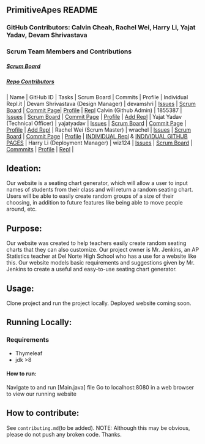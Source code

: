 ## PrimitiveApes README

### GitHub Contributors: Calvin Cheah, Rachel Wei, Harry Li, Yajat Yadav, Devam Shrivastava

### Scrum Team Members and Contributions
##### [Scrum Board](https://github.com/wrachel/PrimitiveApes/projects/2) 
##### [Repo Contributors](https://github.com/wrachel/PrimitiveApes/graphs/contributors) 

| Name            | GitHub ID | Tasks | Scrum Board | Commits | Profile | Individual Repl.it |
Devam Shrivastava (Design Manager) | devamshri | [Issues]() | [Scrum Board]() | [Commit Page](https://github.com/yajatyadav/intellijs/commits?author=kylem314)| [Profile](https://github.com/devamshri) | [Repl]()
Calvin (Github Admin) | 1855387 | [Issues](https://github.com/yajatyadav/intellijs/labels/Charlie%20Zhu) | [Scrum Board](https://github.com/yajatyadav/intellijs/projects/1?card_filter_query=assignee%3A1855387) | [Commit Page](https://github.com/yajatyadav/intellijs/commits?author=1855387) | [Profile](https://github.com/1855387) | [Add Repl]() |
Yajat Yadav (Technical Officer) | yajatyadav | [Issues](https://github.com/wrachel/PrimitiveApes/labels/Yajat%20Yadav) | [Scrum Board](https://github.com/wrachel/PrimitiveApes/projects/2?card_filter_query=assignee%3Ayajatyadav) | [Commit Page](https://github.com/wrachel/PrimitiveApes/commits?author=yajatyadav) | [Profile](https://github.com/yajatyadav) | [Add Repl]() |
Rachel Wei (Scrum Master) | wrachel | [Issues](https://github.com/wrachel/PrimitiveApes/issues?q=assignee%3Awrachel+is%3Aopen) | [Scrum Board](https://github.com/wrachel/PrimitiveApes/projects/2?card_filter_query=assignee%3Awrachel) | [Commit Page]() | [Profile](https://github.com/wrachel/PrimitiveApes/commits?author=wrachel) | [INDIVIDUAL Repl](https://replit.com/@RachelWei1/Data-Structures-Indiv#Main.java) & [INDIVIDUAL GITHUB PAGES]() |
Harry Li (Deployment Manager) | wiz124 | [Issues](https://github.com/yajatyadav/intellijs/issues/assigned/macddmac) | [Scrum Board](https://github.com/yajatyadav/intellijs/projects/1?card_filter_query=assignee%3Amacddmac) | [Commmits](https://github.com/yajatyadav/intellijs/commits?author=macddmac) | [Profile](https://github.com/wiz124) | [Repl](https://replit.com/@HarryLi11/individual#.replit) |


## Ideation:
Our website is a seating chart generator, which will allow a user to input names of students from their class and will return a random seating chart. Users will be able to easily create random groups of a size of their choosing, in addition to future features like being able to move people around, etc.

## Purpose:
Our website was created to help teachers easily create random seating charts that they can also customize. Our project owner is Mr. Jenkins, an AP Statistics teacher at Del Norte High School who has a use for a website like this. Our website models basic requirements and suggestions given by Mr. Jenkins to create a useful and easy-to-use seating chart generator. 

## Usage:
Clone project and run the project locally. Deployed website coming soon.

## Running Locally:
### Requirements
* Thymeleaf
* jdk >8
#### How to run:
Navigate to and run [Main.java] file 
Go to localhost:8080 in a web browser to view our running website

## How to contribute: 
See `contributing.md`(to be added).
NOTE: Although this may be obvious, please do not push any broken code. Thanks. 

